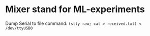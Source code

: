 # Mixer stand for ML-experiments #

Dump Serial to file command:
``(stty raw; cat > received.txt) < /dev/ttyUSB0``
